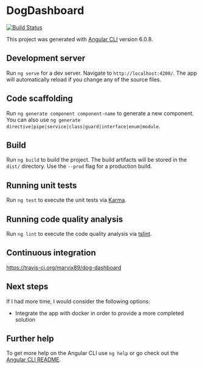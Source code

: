 # DogDashboard
[![Build Status](https://travis-ci.org/marvix89/dog-dashboard.svg?branch=master)](https://travis-ci.org/marvix89/dog-dashboard)

This project was generated with [Angular CLI](https://github.com/angular/angular-cli) version 6.0.8.

## Development server

Run `ng serve` for a dev server. Navigate to `http://localhost:4200/`. The app will automatically reload if you change any of the source files.

## Code scaffolding

Run `ng generate component component-name` to generate a new component. You can also use `ng generate directive|pipe|service|class|guard|interface|enum|module`.

## Build

Run `ng build` to build the project. The build artifacts will be stored in the `dist/` directory. Use the `--prod` flag for a production build.

## Running unit tests

Run `ng test` to execute the unit tests via [Karma](https://karma-runner.github.io).

## Running code quality analysis

Run `ng lint` to execute the code quality analysis via [tslint](https://github.com/palantir/tslint).

## Continuous integration

https://travis-ci.org/marvix89/dog-dashboard

## Next steps
If I had more time, I would consider the following options:

- Integrate the app with docker in order to provide a more completed solution

## Further help

To get more help on the Angular CLI use `ng help` or go check out the [Angular CLI README](https://github.com/angular/angular-cli/blob/master/README.md).
